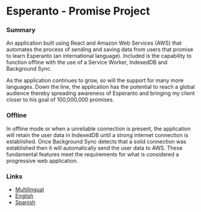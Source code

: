 # Esperanto - Promise Project
### Summary
An application built using React and Amazon Web Services (AWS) that automates the process of sending and saving data from users that promise to learn Esperanto (an international language). Included is the capability to function offline with the use of a Service Worker, IndexedDB and Background Sync.

As the application continues to grow, so will the support for many more languages. Down the line, the application has the potential to reach a global audience thereby spreading awareness of Esperanto and bringing my client closer to his goal of 100,000,000 promises. 

### Offline
In offline mode or when a unreliable connection is present, the application will retain the user data in IndexedDB until a strong internet connection is established. Once Background Sync detects that a solid connection was established then it will automatically send the user data to AWS. These fundamental features meet the requirements for what is considered a progressive web application.

### Links
* [Multilingual](https://ea-mondo.org/pp/multi/)
* [English](https://ea-mondo.org/pp/english/)
* [Spanish](https://ea-mondo.org/pp/hispana/)
